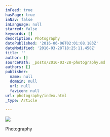 ```yaml
---
inFeed: true
hasPage: true
inNav: false
inLanguage: null
starred: false
keywords: []
description: Photography
datePublished: '2016-06-06T02:01:08.183Z'
dateModified: '2016-03-28T18:25:11.458Z'
title: ''
author: []
sourcePath: _posts/2016-03-28-photography.md
authors: []
publisher:
  name: null
  domain: null
  url: null
  favicon: null
url: photography/index.html
_type: Article

---
```

![](https://the-grid-user-content.s3-us-west-2.amazonaws.com/6aa45766-4d6e-4f6e-b5a8-b90fb32909fc.jpg)

Photography